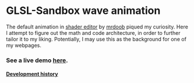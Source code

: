 # GLSL-Sandbox wave animation
The default animation in [shader editor](https://github.com/mrdoob/glsl-sandbox) by [mrdoob](https://github.com/mrdoob) piqued my curiosity. Here I attempt to figure out the math and code architecture, in order to further tailor it to my liking. Potentially, I may use this as the background for one of my webpages.

### See a live demo [here](https://jiramehr.github.io/tweaking-glsl-sandbox/static/website.html).
#### [Development history](https://jiramehr.github.io/tweaking-glsl-sandbox/static/)
